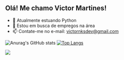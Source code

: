 ## Olá! Me chamo Victor Martines!

- 🌱 Atualmente estuando Python
- 🤔 Estou em busca de empregos na área
- 📫 Contate-me no e-mail: victornksdev@gmail.com

![Anurag's GitHub stats](https://github-readme-stats.vercel.app/api?username=victornonoks&theme=dracula&show_icons=true)
[![Top Langs](https://github-readme-stats.vercel.app/api/top-langs/?username=victornonoks&theme=dracula&layout=compact&hide=html,css)](https://github.com/anuraghazra/github-readme-stats)

<a href="https://instagram.com/victor_nonoks" target="_blank"><img src="https://img.shields.io/badge/-Instagram-%23E4405F?style=for-the-badge&logo=instagram&logoColor=white" target="_blank"></a>
